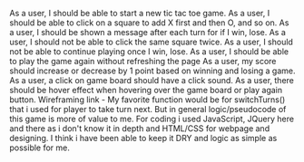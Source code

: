 As a user, I should be able to start a new tic tac toe game.
As a user, I should be able to click on a square to add X first and then O, and so on.
As a user, I should be shown a message after each turn for if I win, lose.
As a user, I should not be able to click the same square twice.
As a user, I should not be able to continue playing once I win, lose.
As a user, I should be able to play the game again without refreshing the page
As a user, my score should increase or decrease by 1 point based on winning and losing a game.
As a user, a click on game board should have a click sound.
As a user, there should be hover effect when hovering over the game board or play again button.
Wireframing link - 
My favorite function would be for switchTurns() that i used for player to take turn next. But in general logic/pseudocode of this game is more of value to me.
For coding i used JavaScript, JQuery here and there as i don't know it in depth and HTML/CSS for webpage and designing.
I think i have been able to keep it DRY and logic as simple as possible for me.
